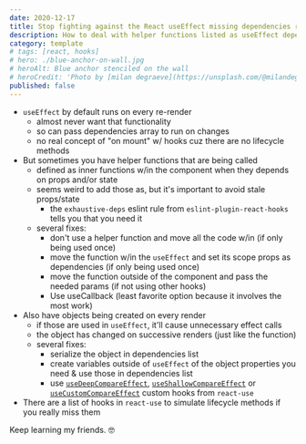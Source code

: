```yaml
---
date: 2020-12-17
title: Stop fighting against the React useEffect missing dependencies rule
description: How to deal with helper functions listed as useEffect dependencies
category: template
# tags: [react, hooks]
# hero: ./blue-anchor-on-wall.jpg
# heroAlt: Blue anchor stenciled on the wall
# heroCredit: 'Photo by [milan degraeve](https://unsplash.com/@milandegraeve)'
published: false
---
```


- `useEffect` by default runs on every re-render
  - almost never want that functionality
  - so can pass dependencies array to run on changes
  - no real concept of "on mount" w/ hooks cuz there are no lifecycle methods
- But sometimes you have helper functions that are being called
  - defined as inner functions w/in the component when they depends on props and/or state
  - seems weird to add those as, but it's important to avoid stale props/state
    - the `exhaustive-deps` eslint rule from `eslint-plugin-react-hooks` tells you that you need it
  - several fixes:
    - don't use a helper function and move all the code w/in (if only being used once)
    - move the function w/in the `useEffect` and set its scope props as dependencies (if only being used once)
    - move the function outside of the component and pass the needed params (if not using other hooks)
    - Use useCallback (least favorite option because it involves the most work)
- Also have objects being created on every render
  - if those are used in `useEffect`, it'll cause unnecessary effect calls
  - the object has changed on successive renders (just like the function)
  - several fixes:
    - serialize the object in dependencies list
    - create variables outside of `useEffect` of the object properties you need & use those in dependencies list
    - use [`useDeepCompareEffect`](https://github.com/streamich/react-use/blob/master/docs/useDeepCompareEffect.md), [`useShallowCompareEffect`](https://github.com/streamich/react-use/blob/master/docs/useShallowCompareEffect.md) or [`useCustomCompareEffect`](https://github.com/streamich/react-use/blob/master/docs/useCustomCompareEffect.md) custom hooks from `react-use`
- There are a list of hooks in `react-use` to simulate lifecycle methods if you really miss them

Keep learning my friends. 🤓
